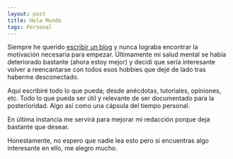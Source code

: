 ```yaml
---
layout: post
title: Hola Mundo
tags: Personal
---
```


Siempre he querido [escribir un blog](https://reise92.wordpress.com/) y nunca lograba encontrar la motivación necesaria para empezar.
Últimamente mi salud mental se había deteriorado bastante (ahora estoy mejor) y decidí que sería interesante volver a reencantarse con todos esos hobbies que dejé de lado tras haberme desconectado.

Aquí escribiré todo lo que pueda; desde anécdotas, tutoriales, opiniones, etc. Todo lo que pueda ser útil y relevante de ser documentado para la posterioridad. Algo así como una cápsula del tiempo personal.

En última instancia me servirá para mejorar mi redacción porque deja bastante que desear.

Honestamente, no espero que nadie lea esto pero si encuentras algo interesante en ello, me alegro mucho.
